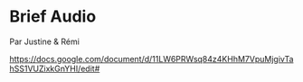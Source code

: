 # Brief Audio

Par Justine & Rémi

https://docs.google.com/document/d/11LW6PRWsq84z4KHhM7VpuMjgivTahSS1VUZixkGnYHI/edit#